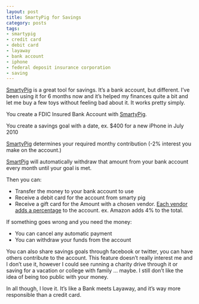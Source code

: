 ```yaml
---
layout: post
title: SmartyPig for Savings
category: posts
tags:
- smartypig
- credit card
- debit card
- layaway
- bank account
- iphone
- federal deposit insurance corporation
- saving
---
```

<p><a href="http://www.smartypig.com/">SmartyPig</a> is a great tool for savings. It&#8217;s a bank account, but different. I&#8217;ve been using it for 6 months now and it&#8217;s helped my finances quite a bit and let me buy a few toys without feeling bad about it. It works pretty simply.</p>
<p>You create a FDIC Insured Bank Account with <a href="http://www.smartypig.com/">SmartyPig</a>.</p>
<p>You create a savings goal with a date, ex. $400 for a new iPhone in July 2010</p>
<p><a href="http://www.smartypig.com/">SmartyPig</a> determines your required monthy contribution (-2% interest you make on the account.)</p>
<p><a href="http://www.smartypig.com/">SmartPig</a> will automatically withdraw that amount from your bank account every month until your goal is met.</p>
<p>Then you can:</p>
<ul><li>Transfer the money to your bank account to use</li>
<li>Receive a debit card for the account from smarty pig</li>
<li>Receive a gift card for the Amount with a chosen vendor. <a href="http://www.smartypig.com/about/best-in-class">Each vendor adds a percentage</a> to the account. ex. Amazon adds 4% to the total. </li>
</ul><p>If something goes wrong and you need the money:</p>
<ul><li>You can cancel any automatic payment</li>
<li>You can withdraw your funds from the account</li>
</ul><p>You can also share savings goals through facebook or twitter, you can have others contribute to the account. This feature doesn&#8217;t really interest me and I don&#8217;t use it, however I could see running a charity drive through it or saving for a vacation or college with family &#8230; maybe. I still don&#8217;t like the idea of being too public with your money.</p>
<p>In all though, I love it. It&#8217;s like a Bank meets Layaway, and it&#8217;s way more responsible than a credit card.</p>
